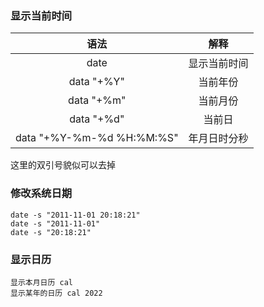 ### 显示当前时间

|           语法            |     解释     |
| :-----------------------: | :----------: |
|           date            | 显示当前时间 |
|        data "+%Y"         |   当前年份   |
|        data "+%m"         |   当前月份   |
|        data "+%d"         |    当前日    |
| data "+%Y-%m-%d %H:%M:%S" | 年月日时分秒 |

这里的双引号貌似可以去掉



### 修改系统日期

```
date -s "2011-11-01 20:18:21"
date -s "2011-11-01"
date -s "20:18:21"
```



### 显示日历

```
显示本月日历 cal
显示某年的日历 cal 2022
```

